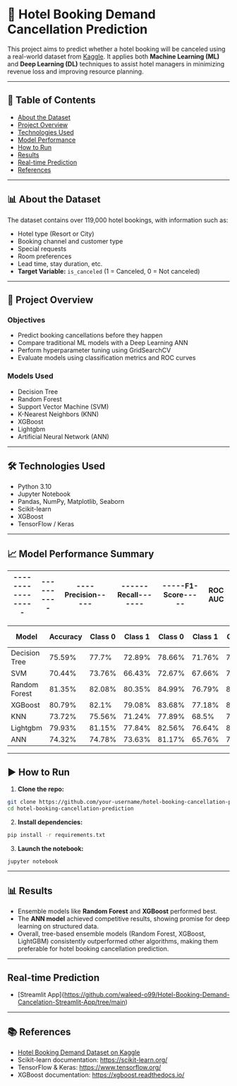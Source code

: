 
# 🏨 Hotel Booking Demand Cancellation Prediction

This project aims to predict whether a hotel booking will be canceled using a real-world dataset from [Kaggle](https://www.kaggle.com/datasets/jessemostipak/hotel-booking-demand). It applies both **Machine Learning (ML)** and **Deep Learning (DL)** techniques to assist hotel managers in minimizing revenue loss and improving resource planning.

---

## 📂 Table of Contents

- [About the Dataset](#-About-the-Dataset)
- [Project Overview](#-Project-Overview)
- [Technologies Used](#-Technologies-Used)
- [Model Performance](#-Model-Performance-Summary)
- [How to Run](#▶-How-to-Run)
- [Results](#-Results)
- [Real-time Prediction](#Real-time-Prediction)
- [References](#-References)

---

## 📊 About the Dataset

The dataset contains over 119,000 hotel bookings, with information such as:

- Hotel type (Resort or City)
- Booking channel and customer type
- Special requests
- Room preferences
- Lead time, stay duration, etc.
- **Target Variable:** `is_canceled` (1 = Canceled, 0 = Not canceled)

---

## 🚀 Project Overview

### Objectives

- Predict booking cancellations before they happen
- Compare traditional ML models with a Deep Learning ANN
- Perform hyperparameter tuning using GridSearchCV
- Evaluate models using classification metrics and ROC curves

### Models Used

- Decision Tree
- Random Forest
- Support Vector Machine (SVM)
- K-Nearest Neighbors (KNN)
- XGBoost
- Lightgbm
- Artificial Neural Network (ANN)

---

## 🛠 Technologies Used

- Python 3.10
- Jupyter Notebook
- Pandas, NumPy, Matplotlib, Seaborn
- Scikit-learn
- XGBoost
- TensorFlow / Keras

---

## 📈 Model Performance Summary
                             
|-----------------|----------|----Precision-----|------Recall-------|-----F1-Score-----| ROC AUC|
|-----------------|----------|------------------|-------------------|------------------|--------|

|Model        | Accuracy | Class 0 | Class 1 | Class 0 | Class 1 | Class 0 | Class 1 | ROC AUC |
|-------------|----------|---------|---------|---------|---------|---------|---------|---------|
|Decision Tree| 75.59%   |  77.7%  |  72.89% |  78.66% |  71.76% |  78.17% |  72.32% |   83%   |
|SVM          | 70.44%   |  73.76% |  66.43% |  72.67% |  67.66% |  73.21% |  67.04% |    -    |
|Random Forest| 81.35%   |  82.08% |  80.35% |  84.99% |  76.79% |  83.51% |  78.53% |   90%   |
|XGBoost      | 80.79%   |  82.1%  |  79.08% |  83.68% |  77.18% |  82.88% |  78.12% |   89%   |
|KNN          | 73.72%   |  75.56% |  71.24% |  77.89% |  68.5%  |  76.71% |  69.84% |   83%   |
|Lightgbm     | 79.93%   |  81.15% |  77.84% |  82.56% |  76.64% |  82.05% |  77.24% |   88%   |
|ANN          | 74.32%   |  74.78% |  73.63% |  81.17% |  65.76% |  77.84% |  69.47% |   89%   |


---

## ▶️ How to Run

1. **Clone the repo:**

```bash
git clone https://github.com/your-username/hotel-booking-cancellation-prediction.git
cd hotel-booking-cancellation-prediction
```

2. **Install dependencies:**

```bash
pip install -r requirements.txt
```

3. **Launch the notebook:**

```bash
jupyter notebook
```

---

## 📊 Results

- Ensemble models like **Random Forest** and **XGBoost** performed best.
- The **ANN model** achieved competitive results, showing promise for deep learning on structured data.
- Overall, tree-based ensemble models (Random Forest, XGBoost, LightGBM) consistently
outperformed other algorithms, making them preferable for hotel booking cancellation
prediction.
---

## Real-time Prediction

- [Streamlit App]{https://github.com/waleed-o99/Hotel-Booking-Demand-Cancelation-Streamlit-App/tree/main)

---

## 📚 References

- [Hotel Booking Demand Dataset on Kaggle](https://www.kaggle.com/datasets/jessemostipak/hotel-booking-demand)
- Scikit-learn documentation: https://scikit-learn.org/
- TensorFlow & Keras: https://www.tensorflow.org/
- XGBoost documentation: https://xgboost.readthedocs.io/
